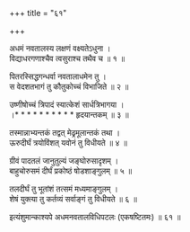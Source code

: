 +++
title = "६१"

+++
  
  
  
  
अधमं नवतालस्य लक्षणं वक्ष्यतेऽधुना ।  
विद्याधरगणाश्चैव त्वसुराश्च तथैव च ॥ १ ॥  
  
पितरस्सिद्धगन्धर्वा नवतालाधमेन तु ।  
स वेदशतभागं तु कौतुकोच्चं विभाजिते ॥ २ ॥  
  
उष्णीषोच्चं त्रिपादं स्यात्केशं सार्धत्रिभागया ।  
।* * * * * * * * * * हृदयान्तकम् ॥ ३ ॥  
  
तस्मान्नाभ्यन्तकं तद्वत् मेढ्रमूलान्तकं तथा ।  
ऊरुदीर्घं त्रयोविंशत् यवोनं तु विधीयते ॥ ४ ॥  
  
ग्रीवं पादतलं जानुतुल्यं जङ्घोरुसादृशम् ।  
बाहुचोरुसमं दीर्घं प्रकोष्ठं षोडशाङ्गुलम् ॥ ५ ॥  
  
तलदीर्घं तु भूतांशं तत्समं मध्यमाङ्गुलम् ।  
शेषं युक्त्या तु कर्तव्यं सर्वाङ्गं तु विधीयते ॥ ६ ॥  
  
  
इत्यंशुमान्काश्यपे अधमनवतालविधिपटलः (एकषष्टितमः) ॥ ६१ ॥  